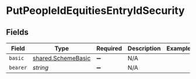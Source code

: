 # PutPeopleIdEquitiesEntryIdSecurity


## Fields

| Field                                                           | Type                                                            | Required                                                        | Description                                                     | Example                                                         |
| --------------------------------------------------------------- | --------------------------------------------------------------- | --------------------------------------------------------------- | --------------------------------------------------------------- | --------------------------------------------------------------- |
| `basic`                                                         | [shared.SchemeBasic](../../../sdk/models/shared/schemebasic.md) | :heavy_minus_sign:                                              | N/A                                                             |                                                                 |
| `bearer`                                                        | *string*                                                        | :heavy_minus_sign:                                              | N/A                                                             |                                                                 |